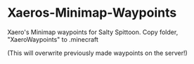 # Xaeros-Minimap-Waypoints

Xaero's Minimap waypoints for Salty Spittoon. Copy folder, "XaeroWaypoints" to .minecraft

(This will overwrite previously made waypoints on the server!)

